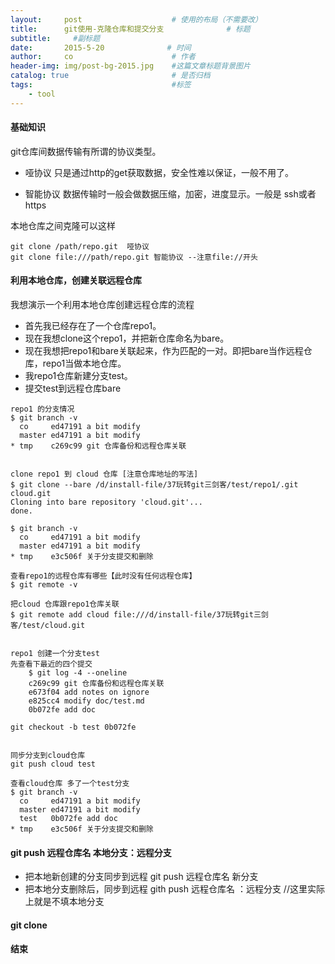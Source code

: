 ```yaml
---
layout:     post                    # 使用的布局（不需要改）
title:      git使用-克隆仓库和提交分支              # 标题 
subtitle:     #副标题
date:       2015-5-20              # 时间
author:     co                      # 作者
header-img: img/post-bg-2015.jpg    #这篇文章标题背景图片
catalog: true                       # 是否归档
tags:                               #标签
    - tool
---
```


#### 基础知识
git仓库间数据传输有所谓的协议类型。

- 哑协议  只是通过http的get获取数据，安全性难以保证，一般不用了。

- 智能协议 数据传输时一般会做数据压缩，加密，进度显示。一般是 ssh或者https

本地仓库之间克隆可以这样
```
git clone /path/repo.git  哑协议
git clone file:///path/repo.git 智能协议 --注意file://开头
```
#### 利用本地仓库，创建关联远程仓库
我想演示一个利用本地仓库创建远程仓库的流程

- 首先我已经存在了一个仓库repo1。
- 现在我想clone这个repo1，并把新仓库命名为bare。
- 现在我想把repo1和bare关联起来，作为匹配的一对。即把bare当作远程仓库，repo1当做本地仓库。
- 我repo1仓库新建分支test。
- 提交test到远程仓库bare


```
repo1 的分支情况
$ git branch -v
  co     ed47191 a bit modify
  master ed47191 a bit modify
* tmp    c269c99 git 仓库备份和远程仓库关联


clone repo1 到 cloud 仓库 [注意仓库地址的写法]
$ git clone --bare /d/install-file/37玩转git三剑客/test/repo1/.git cloud.git       
Cloning into bare repository 'cloud.git'...
done.

$ git branch -v
  co     ed47191 a bit modify
  master ed47191 a bit modify
* tmp    e3c506f 关于分支提交和删除

查看repo1的远程仓库有哪些【此时没有任何远程仓库】
$ git remote -v

把cloud 仓库跟repo1仓库关联
$ git remote add cloud file:///d/install-file/37玩转git三剑客/test/cloud.git


repo1 创建一个分支test
先查看下最近的四个提交
	$ git log -4 --oneline
	c269c99 git 仓库备份和远程仓库关联
	e673f04 add notes on ignore
	e825cc4 modify doc/test.md
	0b072fe add doc

git checkout -b test 0b072fe


同步分支到cloud仓库
git push cloud test

查看cloud仓库 多了一个test分支
$ git branch -v
  co     ed47191 a bit modify
  master ed47191 a bit modify
  test   0b072fe add doc
* tmp    e3c506f 关于分支提交和删除

```
#### git push 远程仓库名 本地分支：远程分支

- 把本地新创建的分支同步到远程 git push 远程仓库名 新分支
- 把本地分支删除后，同步到远程 gith push 远程仓库名 ：远程分支 //这里实际上就是不填本地分支


#### git clone

#### 结束